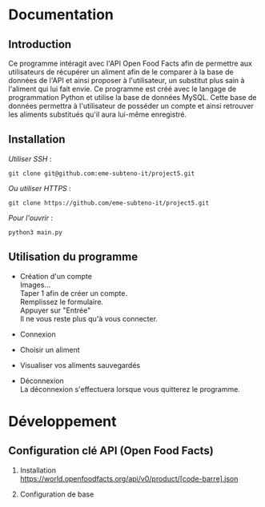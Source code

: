 Documentation
==================
## Introduction

Ce programme intéragit avec l'API Open Food Facts afin de permettre aux utilisateurs de récupérer un aliment afin de le comparer à la base de données de l'API et ainsi proposer à l'utilisateur, un substitut plus sain à l'aliment qui lui fait envie. Ce programme est créé avec le langage de programmation Python et utilise la base de données MySQL. 
Cette base de données permettra à l'utilisateur de posséder un compte et ainsi retrouver les aliments substitués qu'il aura lui-même enregistré. 

## Installation

_Utiliser SSH_ :

    git clone git@github.com:eme-subteno-it/project5.git

_Ou utiliser HTTPS_ :

    git clone https://github.com/eme-subteno-it/project5.git

_Pour l'ouvrir_ :

    python3 main.py

## Utilisation du programme

* Création d'un compte \
    Images... \
    Taper 1 afin de créer un compte.\
    Remplissez le formulaire.\
    Appuyer sur "Entrée"\
    Il ne vous reste plus qu'à vous connecter.

* Connexion

* Choisir un aliment

* Visualiser vos aliments sauvegardés

* Déconnexion \
    La déconnexion s'effectuera lorsque vous quitterez le programme.

Développement
=================
## Configuration clé API (Open Food Facts)
1. Installation\
    https://world.openfoodfacts.org/api/v0/product/[code-barre].json

2. Configuration de base


<!-- 
- Déterminer la liste des fonctionnalités à fournir
- Écricre la doc complète
- Vérifier que la doc est bien respectée
- Itérer

Créer un espace développeur (comment le logiciel a été conçu) et un espace client (comment utiliser le programme) -->